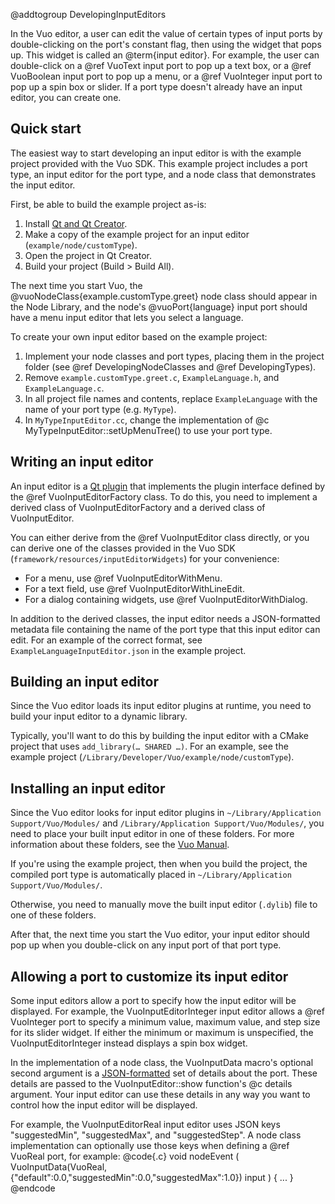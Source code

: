 @addtogroup DevelopingInputEditors

In the Vuo editor, a user can edit the value of certain types of input ports by double-clicking on the port's constant flag, then using the widget that pops up. This widget is called an @term{input editor}. For example, the user can double-click on a @ref VuoText input port to pop up a text box, or a @ref VuoBoolean input port to pop up a menu, or a @ref VuoInteger input port to pop up a spin box or slider. If a port type doesn't already have an input editor, you can create one.


## Quick start

The easiest way to start developing an input editor is with the example project provided with the Vuo SDK. This example project includes a port type, an input editor for the port type, and a node class that demonstrates the input editor.

First, be able to build the example project as-is: 

   1. Install [Qt and Qt Creator](https://www.qt.io/offline-installers).
   2. Make a copy of the example project for an input editor (`example/node/customType`).
   3. Open the project in Qt Creator. 
   4. Build your project (Build > Build All).

The next time you start Vuo, the @vuoNodeClass{example.customType.greet} node class should appear in the Node Library, and the node's @vuoPort{language} input port should have a menu input editor that lets you select a language.

To create your own input editor based on the example project:

   1. Implement your node classes and port types, placing them in the project folder (see @ref DevelopingNodeClasses and @ref DevelopingTypes). 
   2. Remove `example.customType.greet.c`, `ExampleLanguage.h`, and `ExampleLanguage.c`. 
   3. In all project file names and contents, replace `ExampleLanguage` with the name of your port type (e.g. `MyType`). 
   4. In `MyTypeInputEditor.cc`, change the implementation of @c MyTypeInputEditor::setUpMenuTree() to use your port type. 


## Writing an input editor

An input editor is a [Qt plugin](https://doc.qt.io/qt-5/plugins-howto.html#the-lower-level-api-extending-qt-applications) that implements the plugin interface defined by the @ref VuoInputEditorFactory class. To do this, you need to implement a derived class of VuoInputEditorFactory and a derived class of VuoInputEditor.

You can either derive from the @ref VuoInputEditor class directly, or you can derive one of the classes provided in the Vuo SDK (`framework/resources/inputEditorWidgets`) for your convenience: 

   - For a menu, use @ref VuoInputEditorWithMenu. 
   - For a text field, use @ref VuoInputEditorWithLineEdit. 
   - For a dialog containing widgets, use @ref VuoInputEditorWithDialog. 

In addition to the derived classes, the input editor needs a JSON-formatted metadata file containing the name of the port type that this input editor can edit. For an example of the correct format, see `ExampleLanguageInputEditor.json` in the example project.


## Building an input editor

Since the Vuo editor loads its input editor plugins at runtime, you need to build your input editor to a dynamic library.

Typically, you'll want to do this by building the input editor with a CMake project that uses `add_library(… SHARED …)`.  For an example, see the example project (`/Library/Developer/Vuo/example/node/customType`).


## Installing an input editor

Since the Vuo editor looks for input editor plugins in `~/Library/Application Support/Vuo/Modules/` and `/Library/Application Support/Vuo/Modules/`, you need to place your built input editor in one of these folders. For more information about these folders, see the [Vuo Manual](https://doc.vuo.org/latest/manual/installing-a-node.xhtml).

If you're using the example project, then when you build the project, the compiled port type is automatically placed in `~/Library/Application Support/Vuo/Modules/`.

Otherwise, you need to manually move the built input editor (`.dylib`) file to one of these folders. 

After that, the next time you start the Vuo editor, your input editor should pop up when you double-click on any input port of that port type.



## Allowing a port to customize its input editor

Some input editors allow a port to specify how the input editor will be displayed. For example, the VuoInputEditorInteger input editor allows a @ref VuoInteger port to specify a minimum value, maximum value, and step size for its slider widget. If either the minimum or maximum is unspecified, the VuoInputEditorInteger instead displays a spin box widget. 

In the implementation of a node class, the VuoInputData macro's optional second argument is a [JSON-formatted](https://www.json.org/) set of details about the port. These details are passed to the VuoInputEditor::show function's @c details argument. Your input editor can use these details in any way you want to control how the input editor will be displayed.

For example, the VuoInputEditorReal input editor uses JSON keys "suggestedMin", "suggestedMax", and "suggestedStep". A node class implementation can optionally use those keys when defining a @ref VuoReal port, for example: 
@code{.c}
void nodeEvent
(
		VuoInputData(VuoReal, {"default":0.0,"suggestedMin":0.0,"suggestedMax":1.0}) input
)
{
	...
}
@endcode
